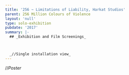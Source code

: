 ```yaml
---
title: '256 ~ Limitations of Liability, Harkat Studios'
parent: 256 Million Colours of Violence
layout: 'null'
type: solo-exhibition
pubdate: '2017'
summary: |-
  ## _Exhibition and Film Screenings_



  _//Single installation view_
---
```

//_Poster_

